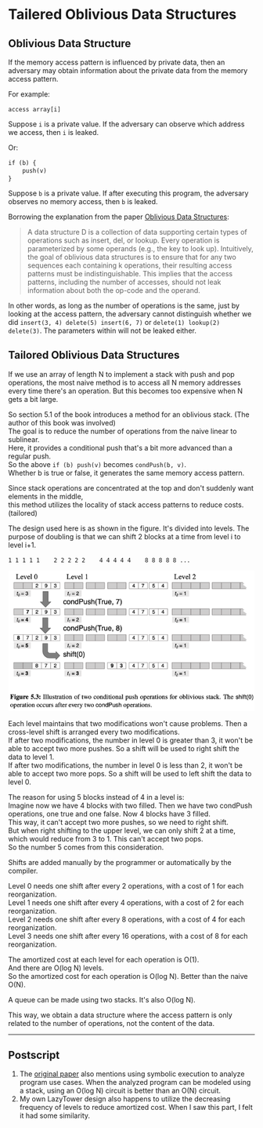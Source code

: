 # Tailered Oblivious Data Structures

## Oblivious Data Structure

If the memory access pattern is influenced by private data, then an adversary may obtain information about the private data from the memory access pattern.

For example:
```
access array[i]
```
Suppose `i` is a private value. If the adversary can observe which address we access, then `i` is leaked.

Or:
```
if (b) {
    push(v)
}
```
Suppose `b` is a private value. If after executing this program, the adversary observes no memory access, then `b` is leaked.

Borrowing the explanation from the paper [Oblivious Data Structures](https://eprint.iacr.org/2014/185.pdf):
>A data structure D is a collection of data supporting certain types of operations such as insert, del, or lookup.
Every operation is parameterized by some operands (e.g., the key to look up). Intuitively, the goal of
oblivious data structures is to ensure that for any two sequences each containing k operations, their resulting
access patterns must be indistinguishable. This implies that the access patterns, including the number of
accesses, should not leak information about both the op-code and the operand.

In other words, as long as the number of operations is the same, just by looking at the access pattern, the adversary cannot distinguish whether we did `insert(3, 4) delete(5) insert(6, 7)` or `delete(1) lookup(2) delete(3)`. The parameters within will not be leaked either.

## Tailored Oblivious Data Structures

If we use an array of length N to implement a stack with push and pop operations, the most naive method is to access all N memory addresses every time there's an operation. But this becomes too expensive when N gets a bit large.

So section 5.1 of the book introduces a method for an oblivious stack. (The author of this book was involved)<br>
The goal is to reduce the number of operations from the naive linear to sublinear.<br>
Here, it provides a conditional push that's a bit more advanced than a regular push.<br>
So the above `if (b) push(v)` becomes `condPush(b, v)`.<br>
Whether b is true or false, it generates the same memory access pattern.

Since stack operations are concentrated at the top and don't suddenly want elements in the middle,<br>
this method utilizes the locality of stack access patterns to reduce costs. (tailored)

The design used here is as shown in the figure. It's divided into levels. The purpose of doubling is that we can shift 2 blocks at a time from level i to level i+1.
```
1 1 1 1 1    2 2 2 2 2    4 4 4 4 4    8 8 8 8 8 ...
```

![Oblivious-Stack.png](./images/Oblivious-Stack.png)

Each level maintains that two modifications won't cause problems. Then a cross-level shift is arranged every two modifications.<br>
If after two modifications, the number in level 0 is greater than 3, it won't be able to accept two more pushes. So a shift will be used to right shift the data to level 1.<br>
If after two modifications, the number in level 0 is less than 2, it won't be able to accept two more pops. So a shift will be used to left shift the data to level 0.<br>

The reason for using 5 blocks instead of 4 in a level is:<br>
Imagine now we have 4 blocks with two filled. Then we have two condPush operations, one true and one false. Now 4 blocks have 3 filled.<br>
This way, it can't accept two more pushes, so we need to right shift.<br>
But when right shifting to the upper level, we can only shift 2 at a time, which would reduce from 3 to 1. This can't accept two pops.<br>
So the number 5 comes from this consideration.

Shifts are added manually by the programmer or automatically by the compiler.

Level 0 needs one shift after every 2 operations, with a cost of 1 for each reorganization.<br>
Level 1 needs one shift after every 4 operations, with a cost of 2 for each reorganization.<br>
Level 2 needs one shift after every 8 operations, with a cost of 4 for each reorganization.<br>
Level 3 needs one shift after every 16 operations, with a cost of 8 for each reorganization.

The amortized cost at each level for each operation is O(1).<br>
And there are O(log N) levels.<br>
So the amortized cost for each operation is O(log N). Better than the naive O(N).

A queue can be made using two stacks. It's also O(log N).

This way, we obtain a data structure where the access pattern is only related to the number of operations, not the content of the data.

----
## Postscript

1. The [original paper](https://uvasrg.github.io/2013/circuit-structures-for-improving-efficiency-of-security-and-privacy-tools.html) also mentions using symbolic execution to analyze program use cases. When the analyzed program can be modeled using a stack, using an O(log N) circuit is better than an O(N) circuit.
2. My own LazyTower design also happens to utilize the decreasing frequency of levels to reduce amortized cost. When I saw this part, I felt it had some similarity.

